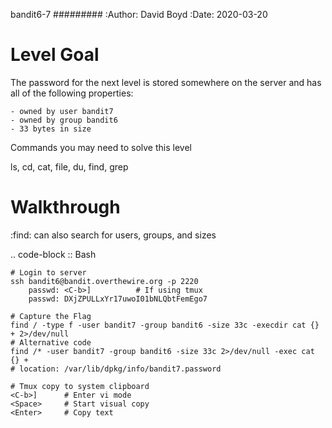 bandit6-7
#########
:Author: David Boyd
:Date: 2020-03-20

Level Goal
==========

The password for the next level is stored somewhere on the server and has all
of the following properties:

	- owned by user bandit7
	- owned by group bandit6
	- 33 bytes in size

Commands you may need to solve this level

ls, cd, cat, file, du, find, grep

Walkthrough
===========
:find: can also search for users, groups, and sizes

.. code-block :: Bash

	# Login to server
	ssh bandit6@bandit.overthewire.org -p 2220
		passwd: <C-b>]			# If using tmux
		passwd: DXjZPULLxYr17uwoI01bNLQbtFemEgo7

	# Capture the Flag
    find / -type f -user bandit7 -group bandit6 -size 33c -execdir cat {} + 2>/dev/null
    # Alternative code
	find /* -user bandit7 -group bandit6 -size 33c 2>/dev/null -exec cat {} +
	# location: /var/lib/dpkg/info/bandit7.password

	# Tmux copy to system clipboard
	<C-b>]		# Enter vi mode
	<Space>		# Start visual copy
	<Enter>		# Copy text

